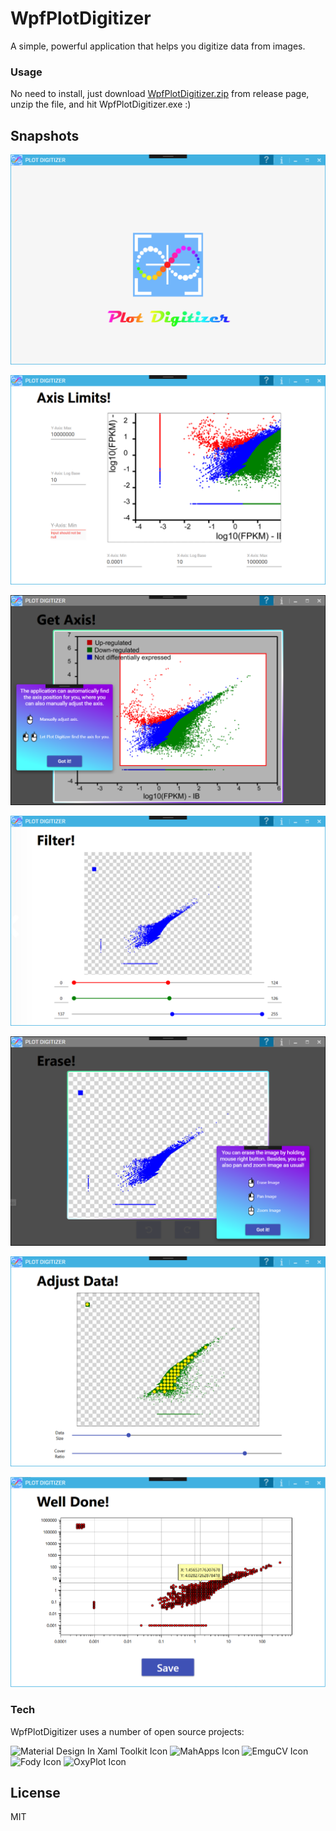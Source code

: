 # WpfPlotDigitizer 

A simple, powerful application that helps you digitize data from images.

### Usage

No need to install, just download [WpfPlotDigitizer.zip](https://github.com/alex1392/WpfPlotDigitizer/releases) from release page, unzip the file, and hit WpfPlotDigitizer.exe :)

## Snapshots
![Title Image](https://raw.githubusercontent.com/alex1392/WpfPlotDigitizer/master/Images/Title.PNG)

![Axis Limit Image](https://raw.githubusercontent.com/alex1392/WpfPlotDigitizer/master/Images/AxLim.PNG)

![Get Axis Image](https://raw.githubusercontent.com/alex1392/WpfPlotDigitizer/master/Images/Axis.PNG)

![Filter Image](https://raw.githubusercontent.com/alex1392/WpfPlotDigitizer/master/Images/Filter.PNG)

![Erase Image](https://raw.githubusercontent.com/alex1392/WpfPlotDigitizer/master/Images/Erase.PNG)

![Data Image](https://raw.githubusercontent.com/alex1392/WpfPlotDigitizer/master/Images/Data.PNG)

![Save Image](https://raw.githubusercontent.com/alex1392/WpfPlotDigitizer/master/Images/Save.png)

### Tech

WpfPlotDigitizer uses a number of open source projects:

<img src="https://raw.githubusercontent.com/MaterialDesignInXAML/MaterialDesignInXamlToolkit/master/web/images/MD4XAML64.png" alt="Material Design In Xaml Toolkit Icon" width="50"/>
<img src="https://user-images.githubusercontent.com/658431/30968270-0e3a855e-a45f-11e7-862b-8d92ebd301ad.png" alt="MahApps Icon" width="50"/>
<img src="https://avatars2.githubusercontent.com/u/2035816?s=460&v=4" alt="EmguCV Icon" width="50"/>
<img src="https://avatars3.githubusercontent.com/u/3250496?s=200&v=4" alt="Fody Icon" width="50"/> 
<img src="https://avatars3.githubusercontent.com/u/8432466?s=200&v=4" alt="OxyPlot Icon" width="50"/> 

License
----

MIT
